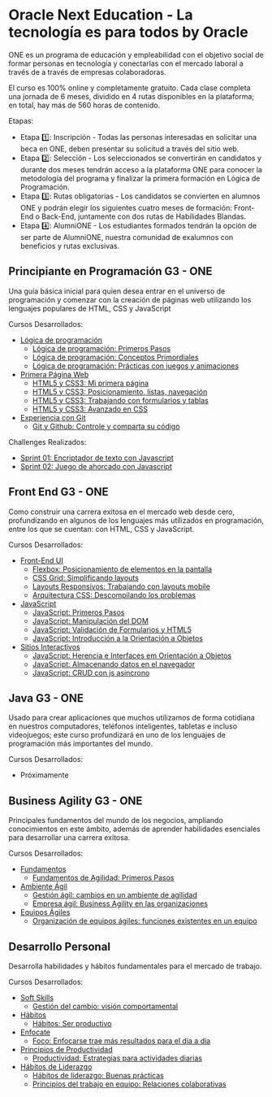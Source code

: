 # Oracle Next Education - La tecnología es para todos by Oracle 
ONE es un programa de educación y empleabilidad con el objetivo social de formar personas en tecnología y conectarlas con el mercado laboral a través de a través de empresas colaboradoras.

El curso es 100% online y completamente gratuito. Cada clase completa una jornada de 6 meses, dividido en 4 rutas disponibles en la plataforma; en total, hay más de 560 horas de contenido.

Etapas:
 - Etapa :one:: Inscripción - Todas las personas interesadas en solicitar una beca en ONE, deben presentar su solicitud a través del sitio web.
 - Etapa :two:: Selección - Los seleccionados se convertirán en candidatos y durante dos meses tendrán acceso a la plataforma ONE para conocer la metodología del programa y finalizar la primera formación en Lógica de Programación.
 - Etapa :three:: Rutas obligatorias - Los candidatos se convierten en alumnos ONE y podrán elegir los siguientes cuatro meses de formación: Front-End o Back-End, juntamente con dos rutas de Habilidades Blandas.
 - Etapa :four:: AlumniONE - Los estudiantes formados tendrán la opción de ser parte de AlumniONE, nuestra comunidad de exalumnos con beneficios y rutas exclusivas.


## Principiante en Programación G3 - ONE
Una guía básica inicial para quien desea entrar en el universo de programación y comenzar con la creación de páginas web utilizando los lenguajes populares de HTML, CSS y JavaScript

Cursos Desarrollados: 
 - [Lógica de programación](./)
    - [Lógica de programación: Primeros Pasos](./)
    - [Lógica de programación: Conceptos Primordiales](./)
    - [Lógica de programación: Prácticas con juegos y animaciones](./)
 - [Primera Página Web](./)
    - [HTML5 y CSS3: Mi primera página](./)
    - [HTML5 y CSS3: Posicionamiento, listas, navegación](./)
    - [HTML5 y CSS3: Trabajando con formularios y tablas](./)
    - [HTML5 y CSS3: Avanzado en CSS](./)
 - [Experiencia con Git](./)
    - [Git y Github: Controle y comparta su código](./)
    
Challenges Realizados: 
 - [Sprint 01: Encriptador de texto con Javascript](./) 
 - [Sprint 02: Juego de ahorcado con Javascript](./)  
 
## Front End G3 - ONE
Como construir una carrera exitosa en el mercado web desde cero, profundizando en algunos de los lenguajes más utilizados en programación, entre los que se cuentan:  con HTML, CSS y JavaScript.

Cursos Desarrollados: 
 - [Front-End UI](./)
    - [Flexbox: Posicionamiento de elementos en la pantalla](./)
    - [CSS Grid: Simplificando layouts](./)
    - [Layouts Responsivos: Trabajando con layouts mobile](./)
    - [Arquitectura CSS: Descompilando los problemas](./)
 - [JavaScript](./)
    - [JavaScript: Primeros Pasos](./)
    - [JavaScript: Manipulación del DOM](./)
    - [JavaScript: Validación de Formularios y HTML5](./)
    - [JavaScript: Introducción a la Orientación a Objetos](./)
 - [Sitios Interactivos](./)
    - [JavaScript: Herencia e Interfaces em Orientación a Objetos](./)
    - [JavaScript: Almacenando datos en el navegador](./)
    - [JavaScript: CRUD con js asíncrono](./)

## Java G3 - ONE
Usado para crear aplicaciones que muchos utilizamos de forma cotidiana en nuestros computadores, teléfonos inteligentes, tabletas e incluso videojuegos; este curso profundizará en uno de los lenguajes de programación más importantes del mundo.

Cursos Desarrollados: 
 - Próximamente 
 
## Business Agility G3 - ONE
Principales fundamentos del mundo de los negocios, ampliando conocimientos en este ámbito, además de aprender habilidades esenciales para desarrollar una carrera exitosa.

Cursos Desarrollados: 
 - [Fundamentos](./)
   - [Fundamentos de Agilidad: Primeros Pasos](./)
 - [Ambiente Ágil](./)
   - [Gestión ágil: cambios en un ambiente de agilidad](./)   
   - [Empresa ágil: Business Agility en las organizaciones](./) 
 - [Equipos Ágiles](./)
   - [Organización de equipos ágiles: funciones existentes en un equipo](./)    
   
## Desarrollo Personal
Desarrolla habilidades y hábitos fundamentales para el mercado de trabajo.

Cursos Desarrollados: 
 - [Soft Skills](./)
   - [Gestión del cambio: visión comportamental](./)
 - [Hábitos](./)
   - [Hábitos: Ser productivo](./) 
 - [Enfocate](./)
   - [Foco: Enfocarse trae más resultados para el día a día](./)  
 - [Principios de Productividad](./)
   - [Productividad: Estrategias para actividades diarias](./)      
 - [Hábitos de Liderazgo](./)
   - [Hábitos de liderazgo: Buenas prácticas](./) 
   - [Principios del trabajo en equipo: Relaciones colaborativas](./) 
 
